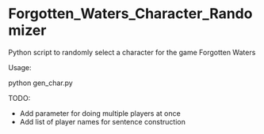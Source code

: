 # Forgotten_Waters_Character_Randomizer
Python script to randomly select a character for the game Forgotten Waters

Usage:

python gen_char.py

TODO:
* Add parameter for doing multiple players at once
* Add list of player names for sentence construction